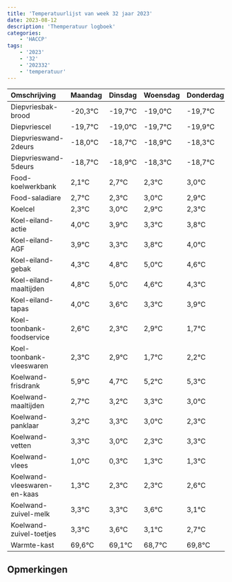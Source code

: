 ```yaml
---
title: 'Temperatuurlijst van week 32 jaar 2023'
date: 2023-08-12
description: 'Themperatuur logboek'
categories:
    - 'HACCP'
tags:
    - '2023'
    - '32'
    - '202332'
    - 'temperatuur'
---
```

|Omschrijving|Maandag|Dinsdag|Woensdag|Donderdag|Vrijdag|Zaterdag|Zondag|
|:---|:---|:---|:---|:---|:---|:---|:---|
|Diepvriesbak-brood|-20,3°C|-19,7°C|-19,0°C|-19,7°C|-19,9°C|-19,3°C| |
|Diepvriescel|-19,7°C|-19,0°C|-19,7°C|-19,9°C|-19,3°C|-19,7°C| |
|Diepvrieswand-2deurs|-18,0°C|-18,7°C|-18,9°C|-18,3°C|-18,7°C|-18,0°C| |
|Diepvrieswand-5deurs|-18,7°C|-18,9°C|-18,3°C|-18,7°C|-18,0°C|-18,1°C| |
|Food-koelwerkbank|2,1°C|2,7°C|2,3°C|3,0°C|2,9°C|2,3°C| |
|Food-saladiare|2,7°C|2,3°C|3,0°C|2,9°C|2,3°C|2,8°C| |
|Koelcel|2,3°C|3,0°C|2,9°C|2,3°C|2,8°C|3,0°C| |
|Koel-eiland-actie|4,0°C|3,9°C|3,3°C|3,8°C|4,0°C|3,6°C| |
|Koel-eiland-AGF|3,9°C|3,3°C|3,8°C|4,0°C|3,6°C|3,3°C| |
|Koel-eiland-gebak|4,3°C|4,8°C|5,0°C|4,6°C|4,3°C|4,9°C| |
|Koel-eiland-maaltijden|4,8°C|5,0°C|4,6°C|4,3°C|4,9°C|3,7°C| |
|Koel-eiland-tapas|4,0°C|3,6°C|3,3°C|3,9°C|2,7°C|3,2°C| |
|Koel-toonbank-foodservice|2,6°C|2,3°C|2,9°C|1,7°C|2,2°C|2,3°C| |
|Koel-toonbank-vleeswaren|2,3°C|2,9°C|1,7°C|2,2°C|2,3°C|2,0°C| |
|Koelwand-frisdrank|5,9°C|4,7°C|5,2°C|5,3°C|5,0°C|4,3°C| |
|Koelwand-maaltijden|2,7°C|3,2°C|3,3°C|3,0°C|2,3°C|3,3°C| |
|Koelwand-panklaar|3,2°C|3,3°C|3,0°C|2,3°C|3,3°C|3,3°C| |
|Koelwand-vetten|3,3°C|3,0°C|2,3°C|3,3°C|3,3°C|3,6°C| |
|Koelwand-vlees|1,0°C|0,3°C|1,3°C|1,3°C|1,6°C|1,1°C| |
|Koelwand-vleeswaren-en-kaas|1,3°C|2,3°C|2,3°C|2,6°C|2,1°C|1,7°C| |
|Koelwand-zuivel-melk|3,3°C|3,3°C|3,6°C|3,1°C|2,7°C|3,8°C| |
|Koelwand-zuivel-toetjes|3,3°C|3,6°C|3,1°C|2,7°C|3,8°C|2,6°C| |
|Warmte-kast|69,6°C|69,1°C|68,7°C|69,8°C|68,6°C|69,3°C| |

## Opmerkingen


